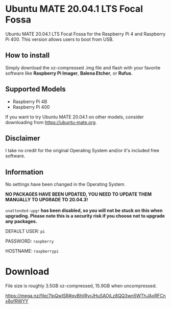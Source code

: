 # Ubuntu MATE 20.04.1 LTS Focal Fossa

Ubuntu MATE 20.04.1 LTS Focal Fossa for the Raspberry Pi 4 and Raspberry Pi 400. This version allows users to boot from USB.

## How to install

Simply download the xz-compressed .img file and flash with your favorite software like **Raspberry Pi Imager**, **Balena Etcher**, or **Rufus**.

## Supported Models

- Raspberry Pi 4B
- Raspberry Pi 400

If you want to try Ubuntu MATE 20.04.1 on other models, consider downloading from https://ubuntu-mate.org.

## Disclaimer

I take no credit for the original Operating System and/or it's included free software.

## Information

No settings have been changed in the Operating System.<br>

**NO PACKAGES HAVE BEEN UPDATED, YOU NEED TO UPDATE THEM MANUALLY TO UPGRADE TO 20.04.3!**<br><br>
`unattended-upgr` **has been disabled, so you will not be stuck on this when upgrading. Please note this is a security risk if you choose not to upgrade any packages.**

DEFAULT USER: `pi`<br>

PASSWORD: `raspberry`<br>

HOSTNAME: `raspberrypi`<br>

# Download

File size is roughly 3.5GB xz-compressed, 15.9GB when uncompressed.

https://mega.nz/file/7lpQwISR#qvBhliRyrJHuSAOjLz8QQ3wn5WThJAxRFCnx8ofRWYY
